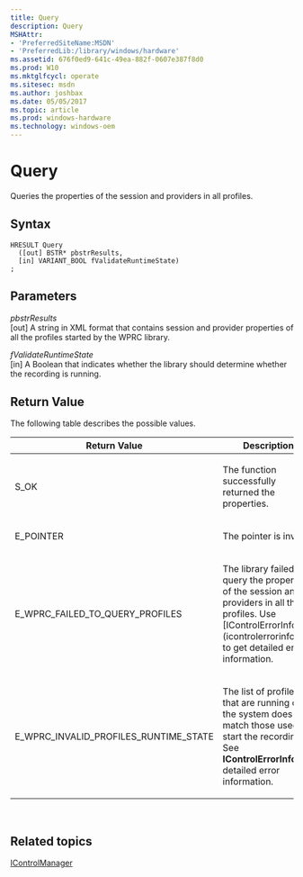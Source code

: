 ```yaml
---
title: Query
description: Query
MSHAttr:
- 'PreferredSiteName:MSDN'
- 'PreferredLib:/library/windows/hardware'
ms.assetid: 676f0ed9-641c-49ea-882f-0607e387f8d0
ms.prod: W10
ms.mktglfcycl: operate
ms.sitesec: msdn
ms.author: joshbax
ms.date: 05/05/2017
ms.topic: article
ms.prod: windows-hardware
ms.technology: windows-oem
---
```


# Query


Queries the properties of the session and providers in all profiles.

## Syntax


``` syntax
HRESULT Query
  ([out] BSTR* pbstrResults,
  [in] VARIANT_BOOL fValidateRuntimeState)
;
```

## Parameters


<a href="" id="pbstrresults"></a>*pbstrResults*  
\[out\] A string in XML format that contains session and provider properties of all the profiles started by the WPRC library.

<a href="" id="fvalidateruntimestate"></a>*fValidateRuntimeState*  
\[in\] A Boolean that indicates whether the library should determine whether the recording is running.

## Return Value


The following table describes the possible values.

<table>
<colgroup>
<col width="50%" />
<col width="50%" />
</colgroup>
<thead>
<tr class="header">
<th>Return Value</th>
<th>Description</th>
</tr>
</thead>
<tbody>
<tr class="odd">
<td><p>S_OK</p></td>
<td><p>The function successfully returned the properties.</p></td>
</tr>
<tr class="even">
<td><p>E_POINTER</p></td>
<td><p>The pointer is invalid.</p></td>
</tr>
<tr class="odd">
<td><p>E_WPRC_FAILED_TO_QUERY_PROFILES</p></td>
<td><p>The library failed to query the properties of the session and providers in all the profiles. Use [IControlErrorInfo](icontrolerrorinfo.md) to get detailed error information.</p></td>
</tr>
<tr class="even">
<td><p>E_WPRC_INVALID_PROFILES_RUNTIME_STATE</p></td>
<td><p>The list of profiles that are running on the system does not match those used to start the recording. See <strong>IControlErrorInfo</strong> for detailed error information.</p></td>
</tr>
</tbody>
</table>

 

## Related topics


[IControlManager](icontrolmanager.md)

 

 







